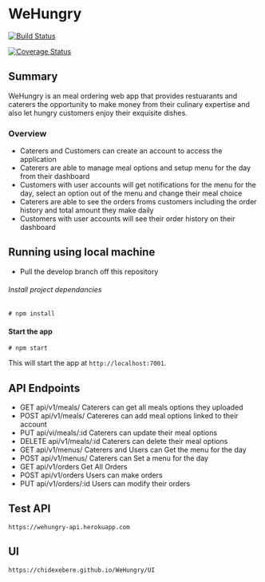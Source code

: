 # WeHungry

[![Build Status](https://travis-ci.org/chidexebere/WeHungry.svg?branch=develop)](https://travis-ci.org/chidexebere/WeHungry)

[![Coverage Status](https://coveralls.io/repos/github/chidexebere/WeHungry/badge.svg?branch=master)](https://coveralls.io/github/chidexebere/WeHungry?branch=master)

## Summary

WeHungry is an meal ordering web app that provides restuarants and caterers the opportunity to make money from their culinary expertise and also let hungry customers enjoy their exquisite dishes.

### Overview

- Caterers and Customers can create an account to access the application
- Caterers are able to manage meal options and setup menu for the day from their dashboard
- Customers with user accounts will get notifications for the menu for the day, select an option out of the menu and change their meal choice
- Caterers are able to see the orders froms customers including the order history and total amount they make daily
- Customers with user accounts will see their order history on their dashboard

## Running using local machine

- Pull the develop branch off this repository

###### Install project dependancies

```Install project dependancies
# npm install
```

#### Start the app

```
# npm start
```

This will start the app at `http://localhost:7001`.

## API Endpoints

- GET api/v1/meals/ Caterers can get all meals options they uploaded
- POST api/v1/meals/ Catereres can add meal options linked to their account
- PUT api/vi/meals/:id Caterers can update their meal options
- DELETE api/v1/meals/:id Caterers can delete their meal options
- GET api/v1/menus/ Caterers and Users can Get the menu for the day
- POST api/v1/menus/ Caterers can Set a menu for the day
- GET api/v1/orders Get All Orders
- POST api/v1/orders Users can make orders
- PUT api/v1/orders/:id Users can modify their orders

## Test API

`https://wehungry-api.herokuapp.com`

## UI

`https://chidexebere.github.io/WeHungry/UI`
